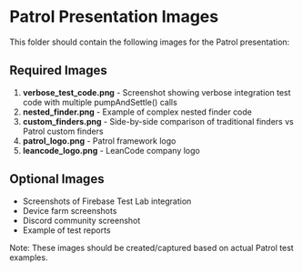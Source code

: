 # Patrol Presentation Images

This folder should contain the following images for the Patrol presentation:

## Required Images

1. **verbose_test_code.png** - Screenshot showing verbose integration test code with multiple pumpAndSettle() calls
2. **nested_finder.png** - Example of complex nested finder code
3. **custom_finders.png** - Side-by-side comparison of traditional finders vs Patrol custom finders
4. **patrol_logo.png** - Patrol framework logo
5. **leancode_logo.png** - LeanCode company logo

## Optional Images

- Screenshots of Firebase Test Lab integration
- Device farm screenshots
- Discord community screenshot
- Example of test reports

Note: These images should be created/captured based on actual Patrol test examples.